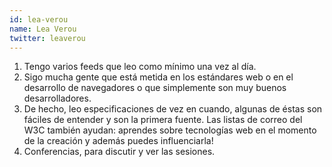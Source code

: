 ```yaml
---
id: lea-verou
name: Lea Verou
twitter: leaverou
---
```


1. Tengo varios feeds que leo como mínimo una vez al día.
2. Sigo mucha gente que está metida en los estándares web o en el desarrollo de navegadores o que simplemente son muy buenos desarrolladores.
3. De hecho, leo especificaciones de vez en cuando, algunas de éstas son fáciles de entender y son la primera fuente. Las listas de correo del W3C también ayudan: aprendes sobre tecnologías web en el momento de la creación y además puedes influenciarla!
4. Conferencias, para discutir y ver las sesiones.